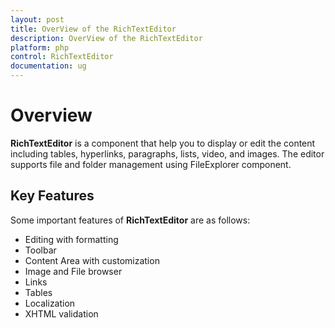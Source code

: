 ```yaml
---
layout: post
title: OverView of the RichTextEditor
description: OverView of the RichTextEditor
platform: php
control: RichTextEditor
documentation: ug
---
```


# Overview
**RichTextEditor** is a component that help you to display or edit the content including tables, hyperlinks, paragraphs, lists, video, and images. The editor supports file and folder management using FileExplorer component.

## Key Features

Some important features of **RichTextEditor** are as follows:
*	Editing with formatting
*	Toolbar
*	Content Area with customization
*	Image and File browser
*	Links
*	Tables
*	Localization
*	XHTML validation